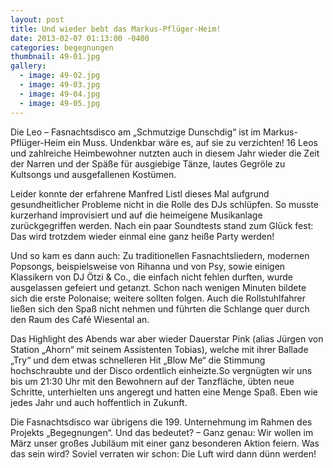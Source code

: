 ```yaml
---
layout: post
title: Und wieder bebt das Markus-Pflüger-Heim!
date: 2013-02-07 01:13:00 -0400
categories: begegnungen
thumbnail: 49-01.jpg
gallery:
  - image: 49-02.jpg
  - image: 49-03.jpg
  - image: 49-04.jpg
  - image: 49-05.jpg
---
```

Die Leo – Fasnachtsdisco am „Schmutzige Dunschdig“ ist im Markus-Pflüger-Heim ein Muss. Undenkbar wäre es, auf sie zu verzichten! 16 Leos und zahlreiche Heimbewohner nutzten auch in diesem Jahr wieder die Zeit der Narren und der Späße für ausgiebige Tänze, lautes Gegröle zu Kultsongs und ausgefallenen Kostümen.

Leider konnte der erfahrene Manfred Listl dieses Mal aufgrund gesundheitlicher Probleme nicht in die Rolle des DJs schlüpfen. So musste kurzerhand improvisiert und auf die heimeigene Musikanlage zurückgegriffen werden. Nach ein paar Soundtests stand zum Glück fest: Das wird trotzdem wieder einmal eine ganz heiße Party werden!

Und so kam es dann auch: Zu traditionellen Fasnachtsliedern, modernen Popsongs, beispielsweise von Rihanna und von Psy, sowie einigen Klassikern von DJ Ötzi & Co., die einfach nicht fehlen durften, wurde ausgelassen gefeiert und getanzt. Schon nach wenigen Minuten bildete sich die erste Polonaise; weitere sollten folgen. Auch die Rollstuhlfahrer ließen sich den Spaß nicht nehmen und führten die Schlange quer durch den Raum des Café Wiesental an.

Das Highlight des Abends war aber wieder Dauerstar Pink (alias Jürgen von Station „Ahorn“ mit seinem Assistenten Tobias), welche mit ihrer Ballade „Try“ und dem etwas schnelleren Hit „Blow Me“ die Stimmung hochschraubte und der Disco ordentlich einheizte.So vergnügten wir uns bis um 21:30 Uhr mit den Bewohnern auf der Tanzfläche, übten neue Schritte, unterhielten uns angeregt und hatten eine Menge Spaß. Eben wie jedes Jahr und auch hoffentlich in Zukunft.

Die Fasnachtsdisco war übrigens die 199. Unternehmung im Rahmen des Projekts „Begegnungen“. Und das bedeutet? – Ganz genau: Wir wollen im März unser großes Jubiläum mit einer ganz besonderen Aktion feiern. Was das sein wird? Soviel verraten wir schon: Die Luft wird dann dünn werden!